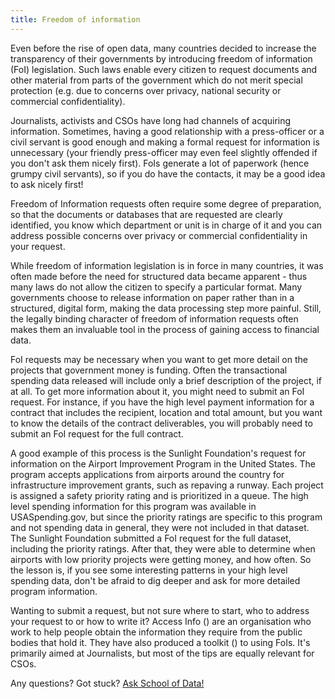 ```yaml
---
title: Freedom of information
---
```


Even before the rise of open data, many countries decided to increase the transparency of their governments by introducing freedom of information (FoI) legislation. Such laws enable every citizen to request documents and other material from parts of the government which do not merit special protection (e.g. due to concerns over privacy, national security or commercial confidentiality).

Journalists, activists and CSOs have long had channels of acquiring information. Sometimes, having a good relationship with a press-officer or a civil servant is good enough and making a formal request for information is unnecessary (your friendly press-officer may even feel slightly offended if you don't ask them nicely first). FoIs generate a lot of paperwork (hence grumpy civil servants), so if you do have the contacts, it may be a good idea to ask nicely first!

Freedom of Information requests often require some degree of preparation, so that the documents or databases that are requested are clearly identified, you know which department or unit is in charge of it and you can address possible concerns over privacy or commercial confidentiality in your request.

While freedom of information legislation is in force in many countries, it was often made before the need for structured data became apparent - thus many laws do not allow the citizen to specify a particular format. Many governments choose to release information on paper rather than in a structured, digital form, making the data processing step more painful. Still, the legally binding character of freedom of information requests often makes them an invaluable tool in the process of gaining access to financial data.

FoI requests may be necessary when you want to get more detail on the projects that government money is funding. Often the transactional spending data released will include only a brief description of the project, if at all. To get more information about it, you might need to submit an FoI request. For instance, if you have the high level payment information for a contract that includes the recipient, location and total amount, but you want to know the details of the contract deliverables, you will probably need to submit an FoI request for the full contract.

A good example of this process is the Sunlight Foundation's request for information on the Airport Improvement Program in the United States. The program accepts applications from airports around the country for infrastructure improvement grants, such as repaving a runway. Each project is assigned a safety priority rating and is prioritized in a queue. The high level spending information for this program was available in USASpending.gov, but since the priority ratings are specific to this program and not spending data in general, they were not included in that dataset. The Sunlight Foundation submitted a FoI request for the full dataset, including the priority ratings. After that, they were able to determine when airports with low priority projects were getting money, and how often. So the lesson is, if you see some interesting patterns in your high level spending data, don't be afraid to dig deeper and ask for more detailed program information.

Wanting to submit a request, but not sure where to start, who to address your request to or how to write it? Access Info ([](http://www.access-info.org/)) are an organisation who work to help people obtain the information they require from the public bodies that hold it. They have also produced a toolkit ([](http://www.legalleaks.info/toolkit.html)) to using FoIs. It's primarily aimed at Journalists, but most of the tips are equally relevant for CSOs.

<div class="alert alert-info">Any questions? Got stuck? <a class="btn btn-large btn-info" href="http://ask.schoolofdata.org">Ask School of Data!</a></div>


